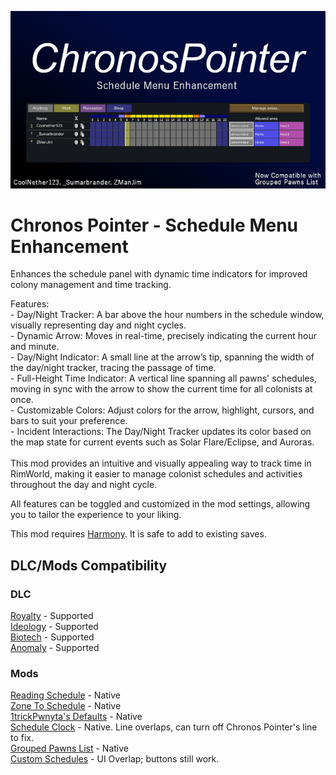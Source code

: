 ![ChronosPointerModCover](About/Preview.png)
<h1>Chronos Pointer - Schedule Menu Enhancement</h1>

Enhances the schedule panel with dynamic time indicators for improved colony management and time tracking.

  Features:<br>
    - Day/Night Tracker: A bar above the hour numbers in the schedule window, visually representing day and night cycles.<br>
    - Dynamic Arrow: Moves in real-time, precisely indicating the current hour and minute.<br>
    - Day/Night Indicator: A small line at the arrow’s tip, spanning the width of the day/night tracker, tracing the passage of time.<br>
    - Full-Height Time Indicator: A vertical line spanning all pawns' schedules, moving in sync with the arrow to show the current time for all colonists at once.<br>
    - Customizable Colors: Adjust colors for the arrow, highlight, cursors, and bars to suit your preference.<br>
    - Incident Interactions: The Day/Night Tracker updates its color based on the map state for current events such as Solar Flare/Eclipse, and Auroras.<br>
<br>
  This mod provides an intuitive and visually appealing way to track time in RimWorld, making it easier to manage colonist schedules and activities throughout the day and night cycle.

  All features can be toggled and customized in the mod settings, allowing you to tailor the experience to your liking.
  
This mod requires [Harmony](https://steamcommunity.com/workshop/filedetails/?id=2009463077). It is safe to add to existing saves.

<h2>DLC/Mods Compatibility</h2>

<h3>DLC</h3>

[Royalty](https://rimworldgame.com/royalty/) - Supported<br>
[Ideology](https://rimworldgame.com/ideology/) - Supported<br>
[Biotech](https://rimworldgame.com/biotech/) - Supported<br>
[Anomaly](https://rimworldgame.com/anomaly/) - Supported<br>

<h3>Mods</h3>

[Reading Schedule](https://steamcommunity.com/sharedfiles/filedetails/?id=3367570241&searchtext=Schedule+cursor) - Native<br>
[Zone To Schedule](https://steamcommunity.com/sharedfiles/filedetails/?id=2436086611&searchtext=Zone+to+schedule) - Native<br>
[1trickPwnyta's Defaults](https://steamcommunity.com/sharedfiles/filedetails/?id=3285178686) - Native<br>
[Schedule Clock](https://steamcommunity.com/sharedfiles/filedetails/?id=3012379410) - Native. Line overlaps, can turn off Chronos Pointer's line to fix.<br>
[Grouped Pawns List](https://steamcommunity.com/sharedfiles/filedetails/?id=2340773428) - Native<br>
[Custom Schedules](https://steamcommunity.com/sharedfiles/filedetails/?id=2717694491) - UI Overlap; buttons still work.<br>